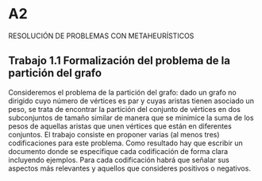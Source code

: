 # A2
RESOLUCIÓN DE PROBLEMAS CON METAHEURÍSTICOS

## Trabajo 1.1 Formalización del problema de la partición del grafo
Consideremos el problema de la partición del grafo: dado un grafo no dirigido cuyo número de vértices es par y cuyas aristas tienen asociado un peso, se trata de encontrar la partición del conjunto de vértices en dos subconjuntos de tamaño similar de manera que se minimice la suma de los pesos de aquellas aristas que unen vértices que están en diferentes conjuntos. El trabajo consiste en proponer varias (al menos tres) codificaciones para este problema. Como resultado hay que escribir un documento donde se especifique cada codificación de forma clara incluyendo ejemplos. Para cada codificación habrá que señalar sus aspectos más relevantes y aquellos que consideres positivos o negativos.
